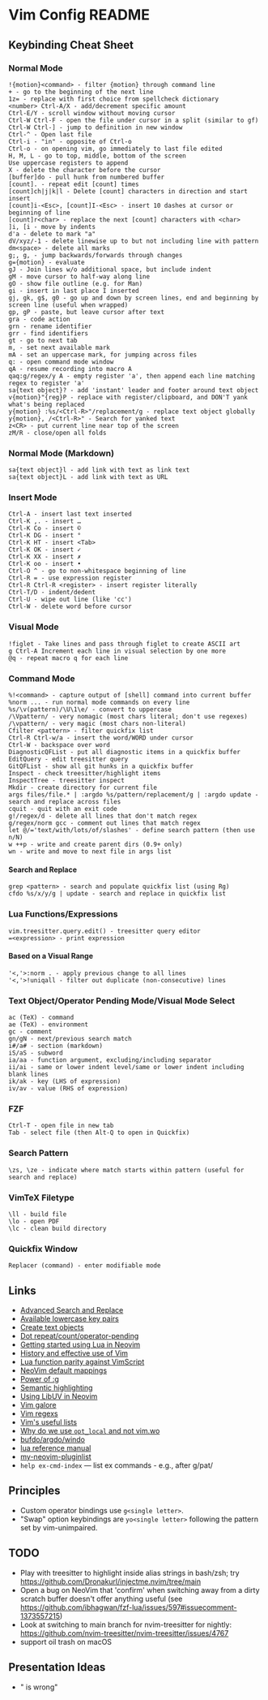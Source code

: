 # Vim Config README

## Keybinding Cheat Sheet

### Normal Mode

    !{motion}<command> - filter {motion} through command line
    + - go to the beginning of the next line
    1z= - replace with first choice from spellcheck dictionary
    <number> Ctrl-A/X - add/decrement specific amount
    Ctrl-E/Y - scroll window without moving cursor
    Ctrl-W Ctrl-F - open the file under cursor in a split (similar to gf)
    Ctrl-W Ctrl-] - jump to definition in new window
    Ctrl-^ - Open last file
    Ctrl-i - "in" - opposite of Ctrl-o
    Ctrl-o - on opening vim, go immediately to last file edited
    H, M, L - go to top, middle, bottom of the screen
    Use uppercase registers to append
    X - delete the character before the cursor
    [buffer]do - pull hunk from numbered buffer
    [count]. - repeat edit [count] times
    [count]ch|j|k|l - Delete [count] characters in direction and start insert
    [count]i-<Esc>, [count]I-<Esc> - insert 10 dashes at cursor or beginning of line
    [count]r<char> - replace the next [count] characters with <char>
    ]i, [i - move by indents
    d'a - delete to mark "a"
    dV/xyz/-1 - delete linewise up to but not including line with pattern
    dm<space> - delete all marks
    g;, g, - jump backwards/forwards through changes
    g={motion} - evaluate
    gJ - Join lines w/o additional space, but include indent
    gM - move cursor to half-way along line
    gO - show file outline (e.g. for Man)
    gi - insert in last place I inserted
    gj, gk, g$, g0 - go up and down by screen lines, end and beginning by screen line (useful when wrapped)
    gp, gP - paste, but leave cursor after text
    gra - code action
    grn - rename identifier
    grr - find identifiers
    gt - go to next tab
    m, - set next available mark
    mA - set an uppercase mark, for jumping across files
    q: - open command mode window
    qA - resume recording into macro A
    qaq:g/regex/y A - empty register 'a', then append each line matching regex to register 'a'
    sa{text object}? - add 'instant' leader and footer around text object
    v{motion}"{reg}P - replace with register/clipboard, and DON'T yank what's being replaced
    y{motion} :%s/<Ctrl-R>"/replacement/g - replace text object globally
    y{motion}, /<Ctrl-R>" - Search for yanked text
    z<CR> - put current line near top of the screen
    zM/R - close/open all folds

### Normal Mode (Markdown)

    sa{text object}l - add link with text as link text
    sa{text object}L - add link with text as URL

### Insert Mode

    Ctrl-A - insert last text inserted
    Ctrl-K ,. - insert …
    Ctrl-K Co - insert ©
    Ctrl-K DG - insert °
    Ctrl-K HT - insert <Tab>
    Ctrl-K OK - insert ✓
    Ctrl-K XX - insert ✗
    Ctrl-K oo - insert •
    Ctrl-O ^ - go to non-whitespace beginning of line
    Ctrl-R = - use expression register
    Ctrl-R Ctrl-R <register> - insert register literally
    Ctrl-T/D - indent/dedent
    Ctrl-U - wipe out line (like 'cc')
    Ctrl-W - delete word before cursor

### Visual Mode

    !figlet - Take lines and pass through figlet to create ASCII art
    g Ctrl-A Increment each line in visual selection by one more
    @q - repeat macro q for each line

### Command Mode

    %!<command> - capture output of [shell] command into current buffer
    %norm ... - run normal mode commands on every line
    %s/\v(pattern)/\U\1\e/ - convert to uppercase
    /\Vpattern/ - very nomagic (most chars literal; don't use regexes)
    /\vpattern/ - very magic (most chars non-literal)
    Cfilter <pattern> - filter quickfix list
    Ctrl-R Ctrl-w/a - insert the word/WORD under cursor
    Ctrl-W - backspace over word
    DiagnosticQFList - put all diagnostic items in a quickfix buffer
    EditQuery - edit treesitter query
    GitQFList - show all git hunks in a quickfix buffer
    Inspect - check treesitter/highlight items
    InspectTree - treesitter inspect
    Mkdir - create directory for current file
    args files/file.* | :argdo %s/pattern/replacement/g | :argdo update - search and replace across files
    cquit - quit with an exit code
    g!/regex/d - delete all lines that don't match regex
    g/regex/norm gcc - comment out lines that match regex
    let @/='text/with/lots/of/slashes' - define search pattern (then use n/N)
    w ++p - write and create parent dirs (0.9+ only)
    wn - write and move to next file in args list

#### Search and Replace

    grep <pattern> - search and populate quickfix list (using Rg)
    cfdo %s/x/y/g | update - search and replace in quickfix list

### Lua Functions/Expressions

    vim.treesitter.query.edit() - treesitter query editor
    =<expression> - print expression

#### Based on a Visual Range

    '<,'>:norm . - apply previous change to all lines
    '<,'>!uniqall - filter out duplicate (non-consecutive) lines

### Text Object/Operator Pending Mode/Visual Mode Select

    ac (TeX) - command
    ae (TeX) - environment
    gc - comment
    gn/gN - next/previous search match
    i#/a# - section (markdown)
    iS/aS - subword
    ia/aa - function argument, excluding/including separator
    ii/ai - same or lower indent level/same or lower indent including blank lines
    ik/ak - key (LHS of expression)
    iv/av - value (RHS of expression)

### FZF

    Ctrl-T - open file in new tab
    Tab - select file (then Alt-Q to open in Quickfix)

### Search Pattern

    \zs, \ze - indicate where match starts within pattern (useful for search and replace)

### VimTeX Filetype

    \ll - build file
    \lo - open PDF
    \lc - clean build directory

### Quickfix Window

    Replacer (command) - enter modifiable mode

## Links

*   [Advanced Search and Replace](https://gosukiwi.github.io/vim/2022/04/19/vim-advanced-search-and-replace.html)
*   [Available lowercase key pairs](https://gist.github.com/romainl/1f93db9dc976ba851bbb)
*   [Create text objects](https://thevaluable.dev/vim-create-text-objects/)
*   [Dot repeat/count/operator-pending](https://www.vikasraj.dev/blog/vim-dot-repeat)
*   [Getting started using Lua in Neovim](https://github.com/nanotee/nvim-lua-guide)
*   [History and effective use of Vim](https://begriffs.com/posts/2019-07-19-history-use-vim.html)
*   [Lua function parity against VimScript](https://github.com/neovim/neovim/issues/18393)
*   [NeoVim default mappings](https://docs.google.com/spreadsheets/d/1EJMLr_MPrYiO1TKJ2MjNkR-fA5Wgxa782-f0Wtdpz0w)
*   [Power of :g](https://vim.fandom.com/wiki/Power_of_g)
*   [Semantic highlighting](https://gist.github.com/swarn/fb37d9eefe1bc616c2a7e476c0bc0316)
*   [Using LibUV in Neovim](https://teukka.tech/vimloop.html)
*   [Vim galore](https://github.com/mhinz/vim-galore)
*   [Vim regexs](https://vi.stackexchange.com/a/2279/91)
*   [Vim's useful lists](https://codeinthehole.com/tips/vim-lists/)
*   [Why do we use `opt_local` and not vim.wo](https://github.com/neovim/neovim/issues/20271)
*   [bufdo/argdo/windo](https://jovica.org/posts/vim-edit-multiple-files/)
*   [lua reference manual](https://www.lua.org/manual/5.1/manual.html)
*   [my-neovim-pluginlist](https://yutkat.github.io/my-neovim-pluginlist/)
*   `help ex-cmd-index` — list ex commands - e.g., after g/pat/

## Principles

*   Custom operator bindings use `g<single letter>`.
*   "Swap" option keybindings are `yo<single letter>` following the pattern set by vim-unimpaired.

## TODO

*   Play with treesitter to highlight inside alias strings in bash/zsh; try <https://github.com/Dronakurl/injectme.nvim/tree/main>
*   Open a bug on NeoVim that 'confirm' when switching away from a dirty scratch buffer doesn't offer anything useful (see <https://github.com/ibhagwan/fzf-lua/issues/597#issuecomment-1373557215>)
*   Look at switching to main branch for nvim-treesitter for nightly: <https://github.com/nvim-treesitter/nvim-treesitter/issues/4767>
*   support oil trash on macOS

## Presentation Ideas

*   "<Leader> is wrong"
